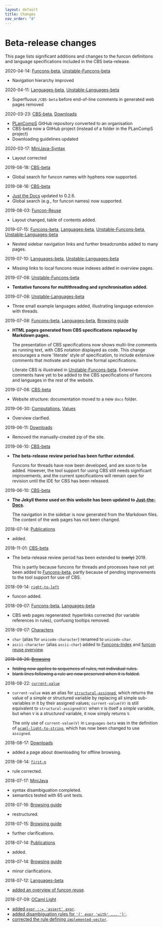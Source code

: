 ```yaml
---
layout: default
title: Changes
nav_order: "8"
---
```


Beta-release changes
====================

This page lists significant additions and changes to the funcon definitions and
language specifications included in the CBS beta-release.

2020-04-14: [Funcons-beta](Funcons-beta),
[Unstable-Funcons-beta](Unstable-Funcons-beta)
* Navigation hierarchy improved

2020-04-11: [Languages-beta](Languages-beta),
[Unstable-Languages-beta](Unstable-Languages-beta)
* Superfluous `/CBS-beta` before end-of-line comments in generated web pages removed

2020-03-23: [CBS-beta](/CBS-beta/), [Downloads](Downloads)
* [PLanCompS](https://plancomps.github.io) GitHub repository converted to an organisation
* CBS-beta now a GitHub project (instead of a folder in the PLanCompS project)
* Downloading guidelines updated

2020-03-17: [MiniJava-Syntax](/CBS-beta/Languages-beta/MiniJava/MiniJava-cbs/MiniJava/MiniJava-Syntax/)
* Layout corrected

2019-08-18: [CBS-beta](/CBS-beta/)
* Global search for funcon names with hyphens now supported.

2019-08-16: [CBS-beta](/CBS-beta/)
* [Just the Docs](https://pmarsceill.github.io/just-the-docs/) updated to 0.2.6.
* Global search (e.g., for funcon names) now supported.

2019-08-03: [Funcon-Reuse](Languages-beta/Reuse)
* Layout changed, table of contents added.

2019-07-15: [Funcons-beta](Funcons-beta), [Languages-beta](Languages-beta),
[Unstable-Funcons-beta](Unstable-Funcons-beta),
[Unstable-Languages-beta](Unstable-Languages-beta)
* Nested sidebar navigation links and further breadcrumbs added to many pages.

2019-07-10: [Languages-beta](Languages-beta), [Unstable-Languages-beta](Unstable-Languages-beta)
* Missing links to local funcons reuse indexes added in overview pages.

2019-07-08: [Unstable-Funcons-beta](Unstable-Funcons-beta)
* __Tentative funcons for multithreading and synchronisation added.__

2019-07-08: [Unstable-Languages-beta](Unstable-Languages-beta)
* Three small example languages added, illustrating language extension with threads.

2019-07-08: [Funcons-beta](Funcons-beta), [Languages-beta](Languages-beta),
[Browsing guide](Browsing)
* __HTML pages generated from CBS specifications replaced by Markdown pages.__

  The presentation of CBS specifications now shows multi-line comments as
  running text, with CBS notation displayed as code. This change encourages
  a more 'literate' style of specification, to include extensive comments that
  motivate and explain the formal specifications.

  Literate CBS is illustrated in [Unstable-Funcons-beta](Unstable-Funcons-beta).
  Extensive comments have yet to be added to the CBS specifications of funcons
  and languages in the rest of the website.

2019-07-08: [CBS-beta](/CBS-beta/)
* Website structure: documentation moved to a new `docs` folder.

2019-06-30: [Computations](Funcons-beta/Computations),
[Values](Funcons-beta/Values)
* Overview clarified.

2019-06-11: [Downloads](Downloads)
* Removed the manually-created zip of the site.

2019-06-10: [CBS-beta](/CBS-beta/)
* __The beta-release review period has been further extended.__

  Funcons for threads have now been developed, and are soon to be added.
  However, the tool support for using CBS still needs significant improvements,
  and the current specifications will remain open for revision until the IDE for
  CBS has been released.

2019-06-10: [CBS-beta](/CBS-beta/)
* __The Jekyll theme used on this website has been updated to
  [Just-the-Docs](https://pmarsceill.github.io/just-the-docs/).__

  The navigation in the sidebar is now generated from the Markdown files.
  The content of the web pages has not been changed.

2018-07-14: [Publications](Publications)
* added.

2018-11-01: [CBS-beta](/CBS-beta/)
* The beta-release review period has been extended to ~~(early)~~ 2019.

  This is partly because funcons for threads and processes have not yet been
  added to [Funcons-beta](Funcons-beta), partly because of pending
  improvements to the tool support for use of CBS.

2018-09-14: [`right-to-left`](/CBS-beta/Funcons-beta/Computations/Normal/Flowing/#Name_right-to-left)
* funcon added.

2018-09-07: [Funcons-beta](Funcons-beta), [Languages-beta](Languages-beta)
* CBS web pages regenerated:
  hyperlinks corrected (for variable references in rules), confusing tooltips removed.

2018-09-07: [Characters](/CBS-beta/Funcons-beta/Values/Primitive/Characters/)
* `char` (alias for `unicode-character`) renamed to `unicode-char`.
* `ascii-character` (alias `ascii-char`) added to
  [Funcons-Index](/CBS-beta/Funcons-beta/Funcons-Index/) and
  [funcon reuse overview](Languages-beta/Reuse).

~~2018-08-26: [Browsing](Browsing)~~
* ~~folding now applies to sequences of rules, not individual rules.~~
* ~~blank lines following a rule are now preserved when it is folded.~~

2018-08-22: [`current-value`](/CBS-beta/Funcons-beta/Computations/Normal/Storing/#Name_current-value)
* `current-value` was an alias for
  [`structural-assigned`](/CBS-beta/Funcons-beta/Computations/Normal/Storing/#Name_structural-assigned),
  which returns the value of a simple or structured variable by replacing all
  simple sub-variables in it by their assigned values; `current-value(V)` is
  still equivalent to `structural-assigned(V)` when `V` is itself a _simple_
  variable, but when `V` is a _structured_ variable, it now simply returns `V`.

  The only use of `current-value(V)` in `Languages-beta` was in the definition of
  [`ocaml-light-to-string`](/CBS-beta/Languages-beta/OCaml-Light/OC-L-cbs/OC-L/OC-L-12-Core-Library/#Name_ocaml-light-to-string),
  which has now been changed to use `assigned`.

2018-08-17: [Downloads](Downloads)
* added a page about downloading for offline browsing.

2018-08-14: [`first-n`](/CBS-beta/Funcons-beta/Values/Composite/Sequences/#Name_first-n)
* rule corrected.

2018-07-17: [MiniJava](Languages-beta/MiniJava)
* syntax disambiguation completed.
* semantics tested with 65 unit tests.

2018-07-16: [Browsing guide](Browsing)
* restructured.

2018-07-15: [Browsing guide](Browsing)
* further clarifications.

2018-07-14: [Publications](Publications)
* added.

2018-07-14: [Browsing guide](Browsing)
* minor clarifications.

2018-07-12: [Languages-beta](Languages-beta)
* [added an overview of funcon reuse](Languages-beta/Reuse).

2018-07-09: [OCaml Light](Languages-beta/OCaml-Light)
* [added `expr ::= 'assert' expr`](/CBS-beta/Languages-beta/OCaml-Light/OC-L-cbs/OC-L/OC-L-07-Expressions/).
* [added disambiguation rules for `'{' expr 'with' ... '}'`](/CBS-beta/Languages-beta/OCaml-Light/OC-L-cbs/OC-L/OC-L-A-Disambiguation/).
* [corrected the rule defining `implemented-vector`](/CBS-beta/Languages-beta/OCaml-Light/OC-L-cbs/OC-L/OC-L-02-Values/).
